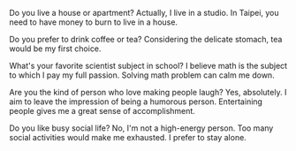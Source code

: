 
Do you live a house or apartment?
Actually, I live in a studio. In Taipei, you need to have money to burn to live in a house. 

Do you prefer to drink coffee or tea?
Considering the delicate stomach, tea would be my first choice. 

What's your favorite scientist subject in school?
I believe math is the subject to which I pay my full passion. Solving math problem can calm me down.

Are you the kind of person who love making people laugh?
Yes, absolutely. I aim to leave the impression of being a humorous person. Entertaining people gives me a great sense of accomplishment.

Do you like busy social life?
No, I'm not a high-energy person. Too many social activities would make me exhausted. I prefer to stay alone.